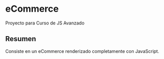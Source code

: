 # eCommerce
Proyecto para Curso de JS Avanzado

## Resumen
Consiste en un eCommerce renderizado
completamente con JavaScript.